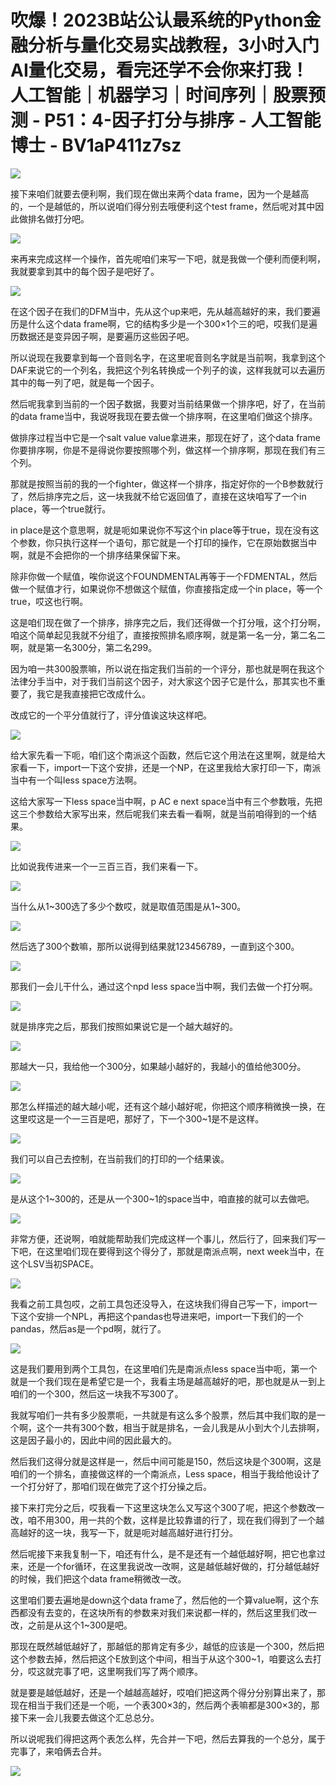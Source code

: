 # 吹爆！2023B站公认最系统的Python金融分析与量化交易实战教程，3小时入门AI量化交易，看完还学不会你来打我！人工智能｜机器学习｜时间序列｜股票预测 - P51：4-因子打分与排序 - 人工智能博士 - BV1aP411z7sz

![](img/424395dfd44de9c0f23d2113abe659f5_0.png)

接下来咱们就要去便利啊，我们现在做出来两个data frame，因为一个是越高的，一个是越低的，所以说咱们得分别去哦便利这个test frame，然后呢对其中因此做排名做打分吧。



![](img/424395dfd44de9c0f23d2113abe659f5_2.png)

来再来完成这样一个操作，首先呢咱们来写一下吧，就是我做一个便利而便利啊，我就要拿到其中的每个因子是吧好了。



![](img/424395dfd44de9c0f23d2113abe659f5_4.png)

在这个因子在我们的DFM当中，先从这个up来吧，先从越高越好的来，我们要遍历是什么这个data frame啊，它的结构多少是一个300×1个三的吧，哎我们是遍历数据还是变异因子啊，是要遍历这些因子吧。

所以说现在我要拿到每一个音则名字，在这里呢音则名字就是当前啊，我拿到这个DAF来说它的一个列名，我把这个列名转换成一个列子的诶，这样我就可以去遍历其中的每一列了吧，就是每一个因子。

然后呢我拿到当前的一个因子数据，我要对当前结果做一个排序吧，好了，在当前的data frame当中，我说呀我现在要去做一个排序啊，在这里咱们做这个排序。

做排序过程当中它是一个salt value value拿进来，那现在好了，这个data frame你要排序啊，你是不是得说你要按照哪个列，做这样一个排序啊，那现在我们有三个列。

那就是按照当前的我的一个fighter，做这样一个排序，指定好你的一个B参数就行了，然后排序完之后，这一块我就不给它返回值了，直接在这块咱写了一个in place，等一个true就行。

in place是这个意思啊，就是呃如果说你不写这个in place等于true，现在没有这个参数，你只执行这样一个语句，那它就是一个打印的操作，它在原始数据当中啊，就是不会把你的一个排序结果保留下来。

除非你做一个赋值，唉你说这个FOUNDMENTAL再等于一个FDMENTAL，然后做一个赋值才行，如果说你不想做这个赋值，你直接指定成一个in place，等一个true，哎这也行啊。

这是咱们现在做了一个排序，排序完之后，我们还得做一个打分哦，这个打分啊，咱这个简单起见我就不分组了，直接按照排名顺序啊，就是第一名一分，第二名二啊，就是第一名300分，第二名299。

因为咱一共300股票嘛，所以说在指定我们当前的一个评分，那也就是啊在我这个法律分手当中，对于我们当前这个因子，对大家这个因子它是什么，那其实也不重要了，我它是我直接把它改成什么。

改成它的一个平分值就行了，评分值诶这块这样吧。

![](img/424395dfd44de9c0f23d2113abe659f5_6.png)

给大家先看一下呃，咱们这个南派这个函数，然后它这个用法在这里啊，就是给大家看一下，import一下这个安排，还是一个NP，在这里我给大家打印一下，南派当中有一个叫less space方法啊。

这给大家写一下less space当中啊，p AC e next space当中有三个参数哦，先把这三个参数给大家写出来，然后呢我们来去看一看啊，就是当前咱得到的一个结果。



![](img/424395dfd44de9c0f23d2113abe659f5_8.png)

比如说我传进来一个一三百三百，我们来看一下。

![](img/424395dfd44de9c0f23d2113abe659f5_10.png)

当什么从1~300选了多少个数哎，就是取值范围是从1~300。

![](img/424395dfd44de9c0f23d2113abe659f5_12.png)

然后选了300个数嘛，那所以说得到结果就123456789，一直到这个300。

![](img/424395dfd44de9c0f23d2113abe659f5_14.png)

那我们一会儿干什么，通过这个npd less space当中啊，我们去做一个打分啊。

![](img/424395dfd44de9c0f23d2113abe659f5_16.png)

就是排序完之后，那我们按照如果说它是一个越大越好的。

![](img/424395dfd44de9c0f23d2113abe659f5_18.png)

那越大一只，我给他一个300分，如果越小越好的，我越小的值给他300分。

![](img/424395dfd44de9c0f23d2113abe659f5_20.png)

那怎么样描述的越大越小呢，还有这个越小越好呢，你把这个顺序稍微换一换，在这里哎这是一个一三百是吧，那好了，下一个300~1是不是这样。



![](img/424395dfd44de9c0f23d2113abe659f5_22.png)

我们可以自己去控制，在当前我们的打印的一个结果诶。

![](img/424395dfd44de9c0f23d2113abe659f5_24.png)

是从这个1~300的，还是从一个300~1的space当中，咱直接的就可以去做吧。

![](img/424395dfd44de9c0f23d2113abe659f5_26.png)

非常方便，还说啊，咱就能帮助我们完成这样一个事儿，然后行了，回来我们写一下吧，在这里咱们现在要得到这个得分了，那就是南派点啊，next week当中，在这个LSV当初SPACE。



![](img/424395dfd44de9c0f23d2113abe659f5_28.png)

我看之前工具包哎，之前工具包还没导入，在这块我们得自己写一下，import一下这个安排一个NPL，再把这个pandas也导进来吧，import一下我们的一个pandas，然后as是一个pd啊，就行了。



![](img/424395dfd44de9c0f23d2113abe659f5_30.png)

这是我们要用到两个工具包，在这里咱们先是南派点less space当中呃，第一个就是一个我们现在是希望它是一个，我看主场是越高越好的吧，那也就是从一到上咱们的一个300，然后这一块我不写300了。

我就写咱们一共有多少股票呃，一共就是有这么多个股票，然后其中我们取的是一个啊，这个一共有300个数，相当于就是排名，一会儿我是从小到大个儿去排啊，这是因子最小的，因此中间的因此最大的。

然后我们这得分就是这样是一，然后中间可能是150，然后这块是个300啊，这是咱们的一个排名，直接做这样的一个南派点，Less space，相当于我给他设计了一个打分好了，那咱们现在做完了这个打分操之后。

接下来打完分之后，哎我看一下这里这块怎么又写这个300了呢，把这个参数改一改，咱不用300，用一共的个数，这样是比较靠谱的行了，现在我们得到了一个越高越好的这一块，我写一下，就是呃对越高越好进行打分。

然后呢接下来我复制一下，咱还有什么，是不是还有一个越低越好啊，把它也拿过来，还是一个for循环，在这里我说改一改啊，这是越低越好做的，打分越低越好的时候，我们把这个data frame稍微改一改。

这里咱们要去遍地是down这个data frame了，然后他的一个算value啊，这个东西都没有去变的，在这块所有的参数来对我们来说都一样的，然后这里我们改一改，之前是从这个1~300是吧。

那现在既然越低越好了，那越低的那肯定有多少，越低的应该是一个300，然后把这个参数去掉，然后把这个E放到这个中间，相当于从这个300~1，咱要这么去打分，哎这就完事了吧，这里啊我们写了两个顺序。

就是要是越低越好，还是一个越越高越好，哎咱们把这两个得分分别算出来了，那现在相当于我们还是一个呃，一个表300×3的，然后两个表嘛都是300×3的，那接下来一会儿我要去做这个汇总总分。

所以说呢我们得把这两个表怎么样，先合并一下吧，然后去算我的一个总分，属于完事了，来咱俩去合并。

![](img/424395dfd44de9c0f23d2113abe659f5_32.png)